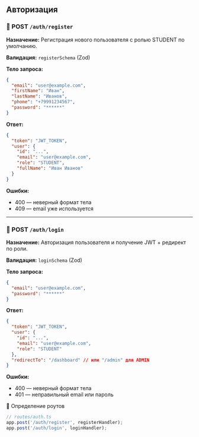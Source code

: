 ## Авторизация

### 🔐 POST `/auth/register`

**Назначение:** Регистрация нового пользователя с ролью STUDENT по умолчанию.

**Валидация:** `registerSchema` (Zod)

**Тело запроса:**

```json
{
  "email": "user@example.com",
  "firstName": "Иван",
  "lastName": "Иванов",
  "phone": "+79991234567",
  "password": "******"
}
```

**Ответ:**

```json
{
  "token": "JWT_TOKEN",
  "user": {
    "id": "...",
    "email": "user@example.com",
    "role": "STUDENT",
    "fullName": "Иван Иванов"
  }
}
```

**Ошибки:**

- 400 — неверный формат тела
- 409 — email уже используется

---

### 🔐 POST `/auth/login`

**Назначение:** Авторизация пользователя и получение JWT + редирект по роли.

**Валидация:** `loginSchema` (Zod)

**Тело запроса:**

```json
{
  "email": "user@example.com",
  "password": "******"
}
```

**Ответ:**

```json
{
  "token": "JWT_TOKEN",
  "user": {
    "id": "...",
    "email": "user@example.com",
    "role": "STUDENT"
  },
  "redirectTo": "/dashboard" // или "/admin" для ADMIN
}
```

**Ошибки:**

- 400 — неверный формат тела
- 401 — неправильный email или пароль

🔧 Определение роутов

```ts
// routes/auth.ts
app.post('/auth/register', registerHandler);
app.post('/auth/login', loginHandler);
```
